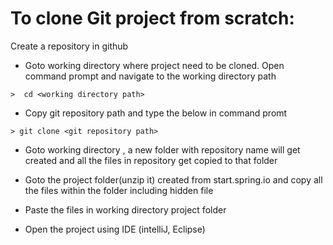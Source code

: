 # To clone Git project from scratch:
Create a repository in github
* Goto working directory where project need to be cloned.
Open command prompt and navigate to the working directory path

`>  cd <working directory path>`

* Copy git repository path and type the below in command promt

`> git clone <git repository path>`

* Goto working directory , a new folder with repository name will get created and 
all the files in repository get copied to that folder

* Goto the project folder(unzip it) created from start.spring.io and 
copy all the files within the folder including hidden file 

* Paste the files in working directory project folder

* Open the project using IDE (intelliJ, Eclipse)
